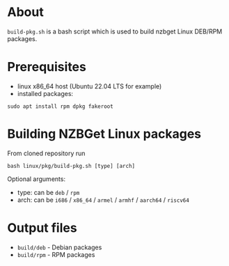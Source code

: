 # About

`build-pkg.sh` is a bash script which is used to build nzbget Linux DEB/RPM packages.


# Prerequisites

- linux x86_64 host (Ubuntu 22.04 LTS for example)
- installed packages:
```
sudo apt install rpm dpkg fakeroot
```

# Building NZBGet Linux packages

From cloned repository run
```
bash linux/pkg/build-pkg.sh [type] [arch]
```

Optional arguments:
- type: can be `deb` / `rpm`
- arch: can be `i686` / `x86_64` / `armel` / `armhf` / `aarch64` / `riscv64`

# Output files

- `build/deb` - Debian packages
- `build/rpm` - RPM packages
